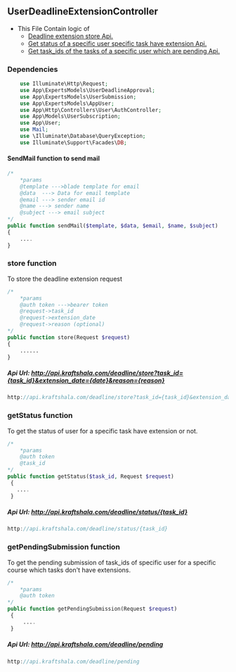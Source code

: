 ## UserDeadlineExtensionController

- This File Contain logic of 
	- [Deadline extension store Api.](#store-function)
	- [Get status of a specific user specific task have extension Api.](#getstatus-function)
	- [Get task_ids of the tasks of a specific user which are pending Api.](#getpendingsubmission-function)

### Dependencies 
```` php
    use Illuminate\Http\Request;
	use App\ExpertsModels\UserDeadlineApproval;
	use App\ExpertsModels\UserSubmission;
	use App\ExpertsModels\AppUser;
	use App\Http\Controllers\User\AuthController;
	use App\Models\UserSubscription;
	use App\User;
	use Mail;
	use \Illuminate\Database\QueryException;
	use Illuminate\Support\Facades\DB;
````

#### SendMail function to send mail 
```` php
/*
	*params 
	@template --->blade template for email
	@data  ---> Data for email template
	@email ---> sender email id
	@name ---> sender name
	@subject ---> email subject
*/
public function sendMail($template, $data, $email, $name, $subject)
{
	....
}
````

### store function
To store the deadline extension request
```` php
/*
	*params
	@auth token --->bearer token
	@request->task_id
	@request->extension_date
	@request->reason (optional)
*/
public function store(Request $request)
{
	......
}
````
##### Api Url:  http://api.kraftshala.com/deadline/store?task_id={task_id}&extension_date={date}&reason={reason}
````javascript
http://api.kraftshala.com/deadline/store?task_id={task_id}&extension_date={date}&reason={reason}
````

### getStatus function
To get the status of user for a specific task have extension or not.
	
```` php
/*
	*params
	@auth token
	@task_id
*/
public function getStatus($task_id, Request $request)
 {
   ....
 }
````
##### Api Url: http://api.kraftshala.com/deadline/status/{task_id}
````javascript
http://api.kraftshala.com/deadline/status/{task_id}
````
### getPendingSubmission function
To get the pending submission of task_ids of specific user for a specific course which tasks don't have extensions.
```` php
/*
	*params
	@auth token
*/
public function getPendingSubmission(Request $request)
 {
	 ....
 }
````
##### Api Url:  http://api.kraftshala.com/deadline/pending
```` javascript
http://api.kraftshala.com/deadline/pending
````


